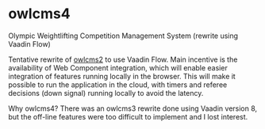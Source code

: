 # owlcms4
Olympic Weightlifting Competition Management System (rewrite using Vaadin Flow)

Tentative rewrite of [owlcms2](https://owlcms2.sf.net) to use Vaadin Flow.
Main incentive is the availability of Web Component integration, which will enable easier integration of features
running locally in the browser. 
This will make it possible to run the application in the cloud, with timers and referee decisions (down signal) running locally to avoid the latency.

Why owlcms4?  There was an owlcms3 rewrite done using Vaadin version 8, but the off-line features were too difficult to implement
and I lost interest.
